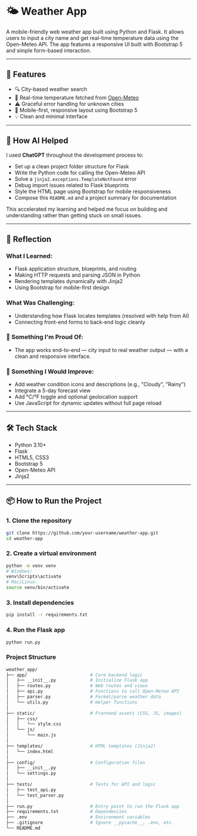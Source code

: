 # 🌤️ Weather App

A mobile-friendly web weather app built using Python and Flask. It allows users to input a city name and get real-time temperature data using the Open-Meteo API. The app features a responsive UI built with Bootstrap 5 and simple form-based interaction.

---

## 🚀 Features

- 🔍 City-based weather search
- 📡 Real-time temperature fetched from [Open-Meteo](https://open-meteo.com/)
- ⚠️ Graceful error handling for unknown cities
- 📱 Mobile-first, responsive layout using Bootstrap 5
- 💡 Clean and minimal interface

---

## 🧠 How AI Helped

I used **ChatGPT** throughout the development process to:

- Set up a clean project folder structure for Flask
- Write the Python code for calling the Open-Meteo API
- Solve a `jinja2.exceptions.TemplateNotFound` error
- Debug import issues related to Flask blueprints
- Style the HTML page using Bootstrap for mobile responsiveness
- Compose this `README.md` and a project summary for documentation

This accelerated my learning and helped me focus on building and understanding rather than getting stuck on small issues.

---

## 💬 Reflection

### What I Learned:
- Flask application structure, blueprints, and routing
- Making HTTP requests and parsing JSON in Python
- Rendering templates dynamically with Jinja2
- Using Bootstrap for mobile-first design

### What Was Challenging:
- Understanding how Flask locates templates (resolved with help from AI)
- Connecting front-end forms to back-end logic cleanly

### 🌟 Something I'm Proud Of:
- The app works end-to-end — city input to real weather output — with a clean and responsive interface.

### 🔧 Something I Would Improve:
- Add weather condition icons and descriptions (e.g., "Cloudy", "Rainy")
- Integrate a 5-day forecast view
- Add °C/°F toggle and optional geolocation support
- Use JavaScript for dynamic updates without full page reload

---

## 🛠️ Tech Stack

- Python 3.10+
- Flask
- HTML5, CSS3
- Bootstrap 5
- Open-Meteo API
- Jinja2

---

## 📦 How to Run the Project

### 1. Clone the repository

```bash
git clone https://github.com/your-username/weather-app.git
cd weather-app
```

### 2. Create a virtual environment
```bash
python -m venv venv
# Windows:
venv\Scripts\activate
# Mac/Linux:
source venv/bin/activate
```

### 3. Install dependencies
```bash
pip install -r requirements.txt
```

### 4. Run the Flask app
```bash
python run.py
```

### Project Structure
```bash
weather_app/
├── app/                        # Core backend logic
│   ├── __init__.py             # Initialize Flask app
│   ├── routes.py               # Web routes and views
│   ├── api.py                  # Functions to call Open-Meteo API
│   ├── parser.py               # Format/parse weather data
│   └── utils.py                # Helper functions
│
├── static/                     # Frontend assets (CSS, JS, images)
│   ├── css/
│   │   └── style.css
│   └── js/
│       └── main.js
│
├── templates/                  # HTML templates (Jinja2)
│   └── index.html
│
├── config/                     # Configuration files
│   ├── __init__.py
│   └── settings.py
│
├── tests/                      # Tests for API and logic
│   ├── test_api.py
│   └── test_parser.py
│
├── run.py                      # Entry point to run the Flask app
├── requirements.txt            # Dependencies
├── .env                        # Environment variables
├── .gitignore                  # Ignore __pycache__, .env, etc.
└── README.md
```